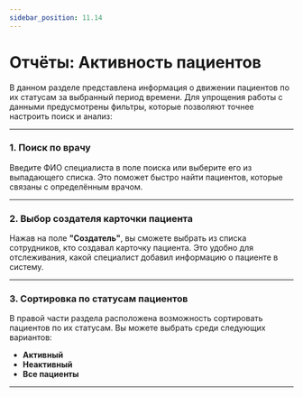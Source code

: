 ```yaml
---
sidebar_position: 11.14
---
```

# Отчёты: Активность пациентов

<!-- ![Общий скрин](assets/aktivnost.png) -->

В данном разделе представлена информация о движении пациентов по их статусам за выбранный период времени. Для упрощения работы с данными предусмотрены фильтры, которые позволяют точнее настроить поиск и анализ:

---

### 1. Поиск по врачу

<!-- ![Поиск по врачу](assets/filter_by_doctor.png) -->

Введите ФИО специалиста в поле поиска или выберите его из выпадающего списка. Это поможет быстро найти пациентов, которые связаны с определённым врачом.

---

### 2. Выбор создателя карточки пациента

<!-- ![Выбор создателя](assets/filter_creator.png) -->

Нажав на поле **"Создатель"**, вы сможете выбрать из списка сотрудников, кто создавал карточку пациента. Это удобно для отслеживания, какой специалист добавил информацию о пациенте в систему.

---

### 3. Сортировка по статусам пациентов

<!-- ![Сортировка по статусам](assets/filter_status.png) -->

В правой части раздела расположена возможность сортировать пациентов по их статусам. Вы можете выбрать среди следующих вариантов:
- **Активный**
- **Неактивный**
- **Все пациенты**

---
